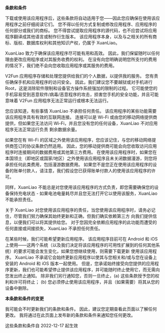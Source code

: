 **条款和条件**

下载或使用该应用程序后，这些条款将自动适用于您——因此您应确保在使用该应用程序之前仔细阅读它们。 您不得以任何方式复制或修改应用程序、应用程序的任何部分或我们的商标。 您不得尝试提取应用程序的源代码，也不应尝试将应用程序翻译成其他语言或制作衍生版本。 该应用程序本身，以及与之相关的所有商标、版权、数据库权利和其他知识产权，仍属于 XuanLiao。

XuanLiao 致力于确保该应用程序尽可能有用和高效。 因此，我们保留随时以任何理由更改应用程序或对其服务收费的权利。 在没有向您明确说明您所支付的费用的情况下，我们绝不会向您收取应用程序或其服务的费用。

V2Fun 应用程序存储和处理您提供给我们的个人数据，以提供我的服务。 您有责任确保手机和应用程序的访问安全。 因此，我们建议您不要越狱或对手机进行 Root，这是消除软件限制和设备官方操作系统强加的限制的过程。 它可能使您的手机容易受到恶意软件/病毒/恶意程序的攻击，损害您手机的安全功能，并且可能意味着 V2Fun 应用程序无法正常运行或根本无法运行。

您应该知道，有些事情 XuanLiao 不承担任何责任。 该应用程序的某些功能需要该应用程序具有有效的互联网连接。 连接可以是 Wi-Fi 或由您的移动网络提供商提供，但如果您无法访问 Wi-Fi，并且您没有您的任何设备，XuanLiao 不对应用程序无法正常运行负责 剩余数据余量。

如果您在有 Wi-Fi 的区域之外使用该应用程序，您应该记住，与您的移动网络提供商签订的协议条款仍然适用。 因此，您的移动提供商可能会向您收取访问应用程序时连接期间的数据费用或其他第三方费用。 在使用该应用程序时，如果您在本国领土（即地区或国家/地区）之外使用该应用程序且未关闭数据漫游，则您将承担任何此类费用，包括漫游数据费用。 如果您不是您正在使用该应用程序的设备的账单付款人，请注意，我们假设您已获得账单付款人的使用该应用程序的许可。

同样，XuanLiao 不能总是对您使用该应用程序的方式负责，即您需要确保您的设备保持充电状态 - 如果电池电量耗尽并且您无法打开它以使用该服务，XuanLiao 不能承担责任。

关于 XuanLiao 对您使用该应用程序的责任，当您使用该应用程序时，请务必记住，尽管我们努力确保其始终更新和正确，但我们确实依赖第三方 向我们提供信息，以便我们可以将其提供给您。 对于您因完全依赖应用程序的此功能而遭受的任何直接或间接损失，XuanLiao 不承担任何责任。

在某些时候，我们可能希望更新应用程序。 该应用程序目前可在 Android 和 iOS 上使用——这两个系统（以及我们决定将该应用程序的可用性扩展到的任何其他系统）的要求可能会发生变化，如果您想继续使用，则需要下载更新 使用该应用程序。 XuanLiao 不承诺它会始终更新应用程序以使其与您相关和/或与您在设备上安装的 Android 和 iOS 版本一起使用。 但是，您承诺始终接受向您提供的应用程序更新，我们也可能希望停止提供该应用程序，并可能随时终止使用它，而无需向您发出终止通知。 除非我们另行通知您，否则一旦终止，(a) 这些条款授予您的权利和许可将终止； (b) 您必须停止使用该应用程序，并且（如果需要）将其从您的设备中删除。

**本条款和条件的变更**

我可能会不时更新我们的条款和条件。 因此，建议您定期查看此页面以了解任何更改。 我将通过在此页面上发布新的条款和条件来通知您任何更改。

这些条款和条件自 2022-12-17 起生效
